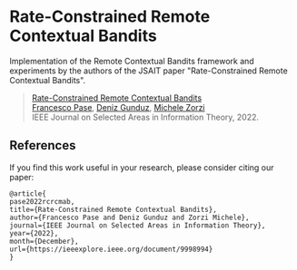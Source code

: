 # Rate-Constrained Remote Contextual Bandits
Implementation of the Remote Contextual Bandits framework and experiments by the authors of the JSAIT paper "Rate-Constrained Remote Contextual Bandits".

> [Rate-Constrained Remote Contextual Bandits](https://ieeexplore.ieee.org/document/9998994) <br/>
>[Francesco Pase](https://sites.google.com/view/pasefrance), [Deniz Gunduz](https://www.imperial.ac.uk/people/d.gunduz), [Michele Zorzi](https://signet.dei.unipd.it/zorzi/) <br/>
> IEEE Journal on Selected Areas in Information Theory, 2022. <br/>

## References
If you find this work useful in your research, please consider citing our paper:
```
@article{
pase2022rcrcmab,
title={Rate-Constrained Remote Contextual Bandits},
author={Francesco Pase and Deniz Gunduz and Zorzi Michele},
journal={IEEE Journal on Selected Areas in Information Theory},
year={2022},
month={December},
url={https://ieeexplore.ieee.org/document/9998994}
}
```
